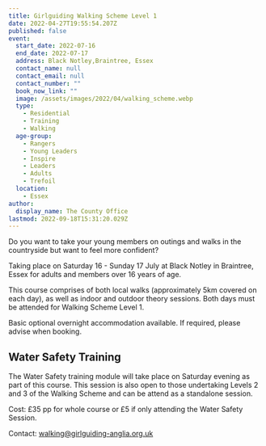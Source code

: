 ```yaml
---
title: Girlguiding Walking Scheme Level 1
date: 2022-04-27T19:55:54.207Z
published: false
event:
  start_date: 2022-07-16
  end_date: 2022-07-17
  address: Black Notley,Braintree, Essex
  contact_name: null
  contact_email: null
  contact_number: ""
  book_now_link: ""
  image: /assets/images/2022/04/walking_scheme.webp
  type:
    - Residential
    - Training
    - Walking
  age-group:
    - Rangers
    - Young Leaders
    - Inspire
    - Leaders
    - Adults
    - Trefoil
  location:
    - Essex
author:
  display_name: The County Office
lastmod: 2022-09-18T15:31:20.029Z
---
```

Do you want to take your young members on outings and walks in the countryside but want to feel more confident?

Taking place on Saturday 16 - Sunday 17 July at Black Notley in Braintree, Essex for adults and members over 16 years of age.

This course comprises of both local walks (approximately 5km covered on each day), as well as indoor and outdoor theory sessions. Both days must be attended for Walking Scheme Level 1. 

Basic optional overnight accommodation available. If required, please advise when booking.

## Water Safety Training

The Water Safety training module will take place on Saturday evening as part of this course. This session is also open to those undertaking Levels 2 and 3 of the Walking Scheme and can be attend as a standalone session.

Cost: £35 pp for whole course or £5 if only attending the Water Safety Session.

Contact: <walking@girlguiding-anglia.org.uk>
